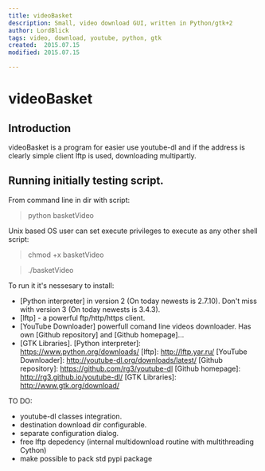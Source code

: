 ```yaml
---
title: videoBasket
description: Small, video download GUI, written in Python/gtk+2
author: LordBlick
tags: video, download, youtube, python, gtk
created:  2015.07.15
modified: 2015.07.15

---
```


videoBasket
=======
## Introduction

videoBasket is a program for easier use youtube-dl and if the address is clearly simple client lftp is used, downloading multipartly.


## Running initially testing script.
From command line in dir with script:
> python basketVideo

Unix based OS user can set execute privileges to execute as any other shell script:
> chmod +x basketVideo

> ./basketVideo

To run it it's nessesary to install:
- [Python interpreter] in version 2 (On today newests is 2.7.10). Don't miss with version 3 (On today newests is 3.4.3).
- [lftp] - a powerful ftp/http/https client.
- [YouTube Downloader] powerfull comand line videos downloader. Has own [Github repository] and [Github homepage]…
- [GTK Libraries].
[Python interpreter]: https://www.python.org/downloads/
[lftp]: http://lftp.yar.ru/
[YouTube Downloader]: http://youtube-dl.org/downloads/latest/
[Github repository]: https://github.com/rg3/youtube-dl
 [Github homepage]: http://rg3.github.io/youtube-dl/
[GTK Libraries]: http://www.gtk.org/download/

TO DO:
- youtube-dl classes integration.
- destination download dir configurable.
- separate configuration dialog.
- free lftp depedency (internal multidownload routine with multithreading Cython)
- make possible to pack std pypi package
